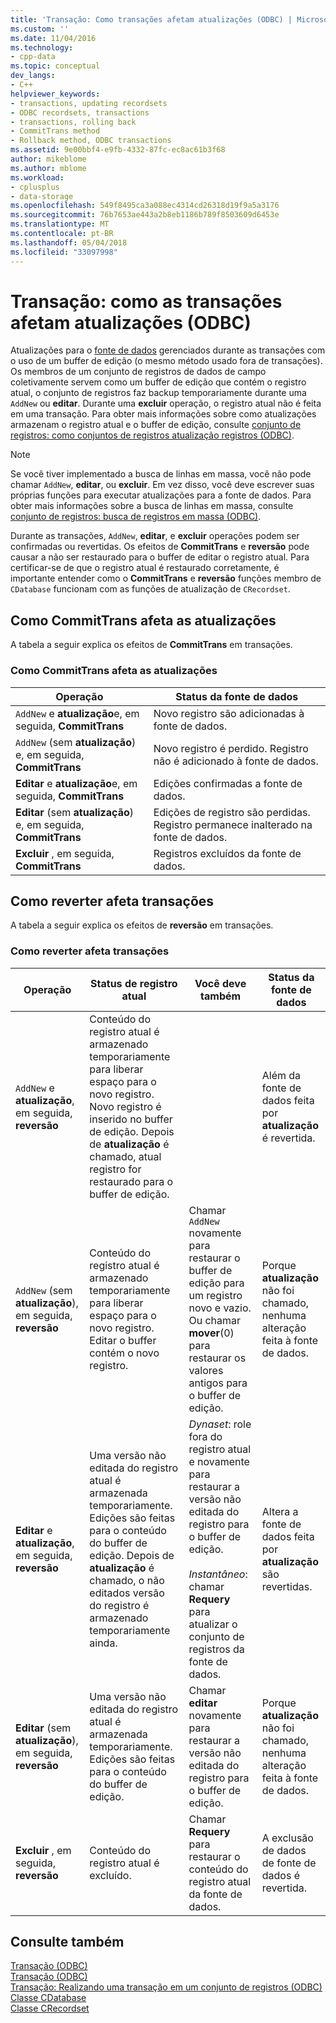 ```yaml
---
title: 'Transação: Como transações afetam atualizações (ODBC) | Microsoft Docs'
ms.custom: ''
ms.date: 11/04/2016
ms.technology:
- cpp-data
ms.topic: conceptual
dev_langs:
- C++
helpviewer_keywords:
- transactions, updating recordsets
- ODBC recordsets, transactions
- transactions, rolling back
- CommitTrans method
- Rollback method, ODBC transactions
ms.assetid: 9e00bbf4-e9fb-4332-87fc-ec8ac61b3f68
author: mikeblome
ms.author: mblome
ms.workload:
- cplusplus
- data-storage
ms.openlocfilehash: 549f8495ca3a088ec4314cd26318d19f9a5a3176
ms.sourcegitcommit: 76b7653ae443a2b8eb1186b789f8503609d6453e
ms.translationtype: MT
ms.contentlocale: pt-BR
ms.lasthandoff: 05/04/2018
ms.locfileid: "33097998"
---
```

# <a name="transaction-how-transactions-affect-updates-odbc"></a>Transação: como as transações afetam atualizações (ODBC)
Atualizações para o [fonte de dados](../../data/odbc/data-source-odbc.md) gerenciados durante as transações com o uso de um buffer de edição (o mesmo método usado fora de transações). Os membros de um conjunto de registros de dados de campo coletivamente servem como um buffer de edição que contém o registro atual, o conjunto de registros faz backup temporariamente durante uma `AddNew` ou **editar**. Durante uma **excluir** operação, o registro atual não é feita em uma transação. Para obter mais informações sobre como atualizações armazenam o registro atual e o buffer de edição, consulte [conjunto de registros: como conjuntos de registros atualização registros (ODBC)](../../data/odbc/recordset-how-recordsets-update-records-odbc.md).  
  
> [!NOTE]
>  Se você tiver implementado a busca de linhas em massa, você não pode chamar `AddNew`, **editar**, ou **excluir**. Em vez disso, você deve escrever suas próprias funções para executar atualizações para a fonte de dados. Para obter mais informações sobre a busca de linhas em massa, consulte [conjunto de registros: busca de registros em massa (ODBC)](../../data/odbc/recordset-fetching-records-in-bulk-odbc.md).  
  
 Durante as transações, `AddNew`, **editar**, e **excluir** operações podem ser confirmadas ou revertidas. Os efeitos de **CommitTrans** e **reversão** pode causar a não ser restaurado para o buffer de editar o registro atual. Para certificar-se de que o registro atual é restaurado corretamente, é importante entender como o **CommitTrans** e **reversão** funções membro de `CDatabase` funcionam com as funções de atualização de `CRecordset`.  
  
##  <a name="_core_how_committrans_affects_updates"></a> Como CommitTrans afeta as atualizações  
 A tabela a seguir explica os efeitos de **CommitTrans** em transações.  
  
### <a name="how-committrans-affects-updates"></a>Como CommitTrans afeta as atualizações  
  
|Operação|Status da fonte de dados|  
|---------------|---------------------------|  
|`AddNew` e **atualização**e, em seguida, **CommitTrans**|Novo registro são adicionadas à fonte de dados.|  
|`AddNew` (sem **atualização**) e, em seguida, **CommitTrans**|Novo registro é perdido. Registro não é adicionado à fonte de dados.|  
|**Editar** e **atualização**e, em seguida, **CommitTrans**|Edições confirmadas a fonte de dados.|  
|**Editar** (sem **atualização**) e, em seguida, **CommitTrans**|Edições de registro são perdidas. Registro permanece inalterado na fonte de dados.|  
|**Excluir** , em seguida, **CommitTrans**|Registros excluídos da fonte de dados.|  
  
##  <a name="_core_how_rollback_affects_updates"></a> Como reverter afeta transações  
 A tabela a seguir explica os efeitos de **reversão** em transações.  
  
### <a name="how-rollback-affects-transactions"></a>Como reverter afeta transações  
  
|Operação|Status de registro atual|Você deve também|Status da fonte de dados|  
|---------------|------------------------------|-------------------|---------------------------|  
|`AddNew` e **atualização**, em seguida, **reversão**|Conteúdo do registro atual é armazenado temporariamente para liberar espaço para o novo registro. Novo registro é inserido no buffer de edição. Depois de **atualização** é chamado, atual registro for restaurado para o buffer de edição.||Além da fonte de dados feita por **atualização** é revertida.|  
|`AddNew` (sem **atualização**), em seguida, **reversão**|Conteúdo do registro atual é armazenado temporariamente para liberar espaço para o novo registro. Editar o buffer contém o novo registro.|Chamar `AddNew` novamente para restaurar o buffer de edição para um registro novo e vazio. Ou chamar **mover**(0) para restaurar os valores antigos para o buffer de edição.|Porque **atualização** não foi chamado, nenhuma alteração feita à fonte de dados.|  
|**Editar** e **atualização**, em seguida, **reversão**|Uma versão não editada do registro atual é armazenada temporariamente. Edições são feitas para o conteúdo do buffer de edição. Depois de **atualização** é chamado, o não editados versão do registro é armazenado temporariamente ainda.|*Dynaset*: role fora do registro atual e novamente para restaurar a versão não editada do registro para o buffer de edição.<br /><br /> *Instantâneo*: chamar **Requery** para atualizar o conjunto de registros da fonte de dados.|Altera a fonte de dados feita por **atualização** são revertidas.|  
|**Editar** (sem **atualização**), em seguida, **reversão**|Uma versão não editada do registro atual é armazenada temporariamente. Edições são feitas para o conteúdo do buffer de edição.|Chamar **editar** novamente para restaurar a versão não editada do registro para o buffer de edição.|Porque **atualização** não foi chamado, nenhuma alteração feita à fonte de dados.|  
|**Excluir** , em seguida, **reversão**|Conteúdo do registro atual é excluído.|Chamar **Requery** para restaurar o conteúdo do registro atual da fonte de dados.|A exclusão de dados de fonte de dados é revertida.|  
  
## <a name="see-also"></a>Consulte também  
 [Transação (ODBC)](../../data/odbc/transaction-odbc.md)   
 [Transação (ODBC)](../../data/odbc/transaction-odbc.md)   
 [Transação: Realizando uma transação em um conjunto de registros (ODBC)](../../data/odbc/transaction-performing-a-transaction-in-a-recordset-odbc.md)   
 [Classe CDatabase](../../mfc/reference/cdatabase-class.md)   
 [Classe CRecordset](../../mfc/reference/crecordset-class.md)
